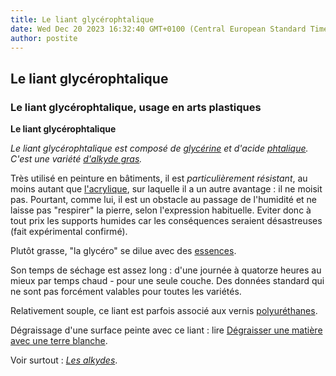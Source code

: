 ```yaml
---
title: Le liant glycérophtalique
date: Wed Dec 20 2023 16:32:40 GMT+0100 (Central European Standard Time)
author: postite
---
```


## Le liant glycérophtalique
### Le liant glycérophtalique, usage en arts plastiques
 **Le liant glycérophtalique**

_Le liant glycérophtalique est composé de [glycérine](glycerine.html) et d'acide [phtalique](phtalique.html). C'est une variété [d'alkyde gras](alkydes.html#alkydegras)._

Très utilisé en peinture en bâtiments, il est _particulièrement résistant_, au moins autant que [l'acrylique](acrylique.html), sur laquelle il a un autre avantage : il ne moisit pas. Pourtant, comme lui, il est un obstacle au passage de l'humidité et ne laisse pas "respirer" la pierre, selon l'expression habituelle. Eviter donc à tout prix les supports humides car les conséquences seraient désastreuses (fait expérimental confirmé).

Plutôt grasse, "la glycéro" se dilue avec des [essences](essences.html).

Son temps de séchage est assez long : d'une journée à quatorze heures au mieux par temps chaud - pour une seule couche. Des données standard qui ne sont pas forcément valables pour toutes les variétés.

Relativement souple, ce liant est parfois associé aux vernis [polyuréthanes](polyurethane.html).

Dégraissage d'une surface peinte avec ce liant : lire [Dégraisser une matière avec une terre blanche](terresblanches.html#degraisserunematiereavecuneterreblanche).

Voir surtout : _[Les alkydes](alkydes.html)_.

